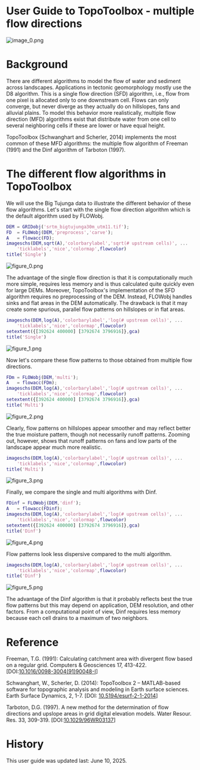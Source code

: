 
# User Guide to TopoToolbox \- multiple flow directions

![image_0.png](./usersguide_3_mfd_media/image_0.png)

# Background

There are different algorithms to model the flow of water and sediment across landscapes. Applications in tectonic geomorphology mostly use the D8 algorithm. This is a single flow direction (SFD) algorithm, i.e., flow from one pixel is allocated only to one downstream cell. Flows can only converge, but never diverge as they actually do on hillslopes, fans and alluvial plains. To model this behavior more realistically, multiple flow direction (MFD) algorithms exist that distribute water from one cell to several neighboring cells if these are lower or have equal height. 


TopoToolbox (Schwanghart and Scherler, 2014) implements the most common of these MFD algorithms: the multiple flow algorithm of Freeman (1991) and the Dinf algorithm of Tarboton (1997).

# The different flow algorithms in TopoToolbox

We will use the Big Tujunga data to illustrate the different behavior of these flow algorithms. Let's start with the single flow direction algorithm which is the default algorithm used by FLOWobj. 

```matlab
DEM = GRIDobj('srtm_bigtujunga30m_utm11.tif');
FD  = FLOWobj(DEM,'preprocess','carve');
A   = flowacc(FD);
imageschs(DEM,sqrt(A),'colorbarylabel','sqrt(# upstream cells)', ...
    'ticklabels','nice','colormap',flowcolor)
title('Single')
```

![figure_0.png](./usersguide_3_mfd_media/figure_0.png)

The advantage of the single flow direction is that it is computationally much more simple, requires less memory and is thus calculated quite quickly even for large DEMs. Moreover, TopoToolbox's implementation of the SFD algorithm requires no preprocessing of the DEM. Instead, FLOWobj handles sinks and flat areas in the DEM automatically. The drawback is that it may create some spurious, parallel flow patterns on hillslopes or in flat areas. 

```matlab
imageschs(DEM,log(A),'colorbarylabel','log(# upstream cells)', ...
    'ticklabels','nice','colormap',flowcolor)
setextent({[392624 400000] [3792674 3796916]},gca)
title('Single')
```

![figure_1.png](./usersguide_3_mfd_media/figure_1.png)

Now let's compare these flow patterns to those obtained from multiple flow directions. 

```matlab
FDm = FLOWobj(DEM,'multi');
A   = flowacc(FDm);
imageschs(DEM,log(A),'colorbarylabel','log(# upstream cells)', ...
    'ticklabels','nice','colormap',flowcolor)
setextent({[392624 400000] [3792674 3796916]},gca)
title('Multi')
```

![figure_2.png](./usersguide_3_mfd_media/figure_2.png)

Clearly, flow patterns on hillslopes appear smoother and may reflect better the true moisture pattern, though not necessarily runoff patterns. Zooming out, however, shows that runoff patterns on fans and low parts of the landscape appear much more realistic. 

```matlab
imageschs(DEM,log(A),'colorbarylabel','log(# upstream cells)', ...
    'ticklabels','nice','colormap',flowcolor)
title('Multi')
```

![figure_3.png](./usersguide_3_mfd_media/figure_3.png)

Finally, we compare the single and multi algorithms with Dinf.

```matlab
FDinf = FLOWobj(DEM,'dinf');
A   = flowacc(FDinf);
imageschs(DEM,log(A),'colorbarylabel','log(# upstream cells)', ...
    'ticklabels','nice','colormap',flowcolor)
setextent({[392624 400000] [3792674 3796916]},gca)
title('Dinf')
```

![figure_4.png](./usersguide_3_mfd_media/figure_4.png)

Flow patterns look less dispersive compared to the multi algorithm.

```matlab
imageschs(DEM,log(A),'colorbarylabel','log(# upstream cells)', ...
    'ticklabels','nice','colormap',flowcolor)
title('Dinf')
```

![figure_5.png](./usersguide_3_mfd_media/figure_5.png)

The advantage of the Dinf algorithm is that it probably reflects best the true flow patterns but this may depend on application, DEM resolution, and other factors. From a computational point of view, Dinf requires less memory because each cell drains to a maximum of two neighbors.

# Reference

Freeman, T.G. (1991): Calculating catchment area with divergent flow based on a regular grid. Computers & Geosciences 17, 413\-422. \[DOI:[10.1016/0098\-3004(91)90048\-I](https://doi.org/10.1016/0098-3004(91)90048-I)\]


Schwanghart, W., Scherler, D. (2014): TopoToolbox 2 – MATLAB\-based software for topographic analysis and modeling in Earth surface sciences. Earth Surface Dynamics, 2, 1\-7. \[DOI: [10.5194/esurf\-2\-1\-2014](http://dx.doi.org/10.5194/esurf-2-1-2014)\]


Tarboton, D.G. (1997). A new method for the determination of flow directions and upslope areas in grid digital elevation models. Water Resour. Res. 33, 309\-319. \[DOI:[10.1029/96WR03137](https://doi.org/10.1029/96WR03137)\]

# History

This user guide was updated last: June 10, 2025.

